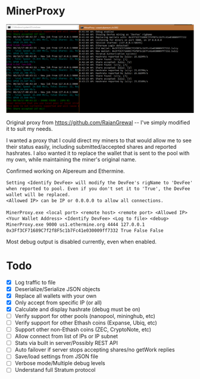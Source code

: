 # MinerProxy

![Screenshot](Screens/Screen.PNG)

Original proxy from https://github.com/RajanGrewal -- I've simply modified it to suit my needs.

I wanted a proxy that I could direct my miners to that would allow me to see their status easily, including submitted/accepted shares and reported hashrates.
I also wanted it to replace the wallet that is sent to the pool with my own, while maintaining the miner's original name.

Confirmed working on Alpereum and Ethermine.

    Setting <Identify DevFee> will modify the DevFee's rigName to 'DevFee' when reported to pool. Even if you don't set it to 'True', the DevFee wallet will be replaced.
    <Allowed IP> can be IP or 0.0.0.0 to allow all connections.
    
    MinerProxy.exe <local port> <remote host> <remote port> <Allowed IP> <Your Wallet Address> <Identify DevFee> <Log to file> <debug>
    MinerProxy.exe 9000 us1.ethermine.org 4444 127.0.0.1 0x3Ff3CF71689C7f2f8F5c1b7Fc41e030009ff7332 True False False

Most debug output is disabled currently, even when enabled.


# Todo
- [x] Log traffic to file
- [x] Deserialize/Serialize JSON objects
- [x] Replace all wallets with your own
- [x] Only accept from specific IP (or all)
- [x] Calculate and display hashrate (debug must be on)
- [ ] Verify support for other pools (nanopool, mininghub, etc)
- [ ] Verify support for other Ethash coins (Expanse, Ubiq, etc)
- [ ] Support other non-Ethash coins (ZEC, CryptoNote, etc)
- [ ] Allow connect from list of IPs or IP subnet
- [ ] Stats via built in server/Possibly REST API
- [ ] Auto failover if server stops accepting shares/no getWork replies
- [ ] Save/load settings from JSON file
- [ ] Verbose mode/Multiple debug levels
- [ ] Understand full Stratum protocol
